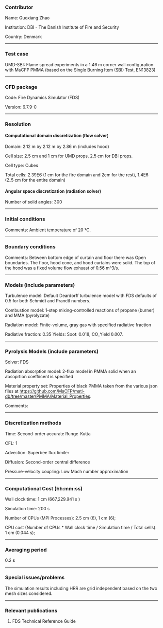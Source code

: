 ### Contributor

Name: Guoxiang Zhao

Institution: DBI - The Danish Institute of Fire and Security

Country: Denmark

------------------

### Test case

UMD-SBI: Flame spread experiments in a 1.46 m corner wall configuration with MaCFP PMMA (based on the Single Burning Item (SBI) Test, EN13823)

------------------

### CFD package

Code: Fire Dynamics Simulator (FDS)

Version: 6.7.9-0

------------------

### Resolution

#### Computational domain discretization (flow solver)

Domain: 2.12 m by 2.12 m by 2.86 m (includes hood)

Cell size: 2.5 cm and 1 cm for UMD props, 2.5 cm for DBI props.

Cell type: Cubes

Total cells: 2.39E6 (1 cm for the fire domain and 2cm for the rest), 1.4E6 (2_5 cm for the entire domain)

#### Angular space discretization (radiation solver)

Number of solid angles: 300

------------------

### Initial conditions

Comments: Ambient temperature of 20 °C.

------------------

### Boundary conditions

Comments: Between bottom edge of curtain and floor there was Open boundaries. The floor, hood cone, and hood curtains were solid. The top of the hood was a fixed volume flow exhuast of 0.56 m^3/s.

------------------

### Models (include parameters)

Turbulence model: Default Deardorff turbulence model with FDS defaults of 0.5 for both Schmidt and Prandtl numbers.

Combustion model: 1-step mixing-controlled reactions of propane (burner) and MMA (pyrolyzate)

Radiation model: Finite-volume, gray gas with specified radiative fraction

Radiative fraction: 0.35
Yields: Soot: 0.018, CO_Yield 0.007.

------------------

### Pyrolysis Models (include parameters)

Solver: FDS

Radiation absorption model: 2-flux model in PMMA solid when an absoprtion coeffiicent is specified

Material property set: Properties of black PMMA taken from the various json files at https://github.com/MaCFP/matl-db/tree/master/PMMA/Material_Properties.  

Comments:


------------------

### Discretization methods

Time: Second-order accurate Runge-Kutta

CFL: 1

Advection: Superbee flux limiter

Diffusion: Second-order central difference

Pressure-velocity coupling: Low Mach number approximation

------------------

### Computational Cost (hh:mm:ss)

Wall clock time:  1 cm (667,229.941 s ) 

Simulation time: 200 s 

Number of CPUs (MPI Processes): 2.5 cm (6), 1 cm (6); 

CPU cost (Number of CPUs * Wall clock time / Simulation time / Total cells): 1 cm (0.044 s); 

------------------

### Averaging period

0.2 s

------------------

### Special issues/problems

The simulation results including HRR are grid independent based on the two mesh sizes considered.

------------------

### Relevant publications

1. FDS Technical Reference Guide


